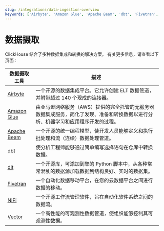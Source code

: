 ```yaml
---
slug: /integrations/data-ingestion-overview
keywords: ['Airbyte', 'Amazon Glue', 'Apache Beam', 'dbt', 'Fivetran', 'NiFi', 'dlt', 'Vector']
---
```



# 数据摄取

ClickHouse 结合了多种数据集成和转换的解决方案。
有关更多信息，请查看以下页面：

| 数据摄取工具                                     | 描述                                                                                                                                                                                                                         |
|--------------------------------------------------|------------------------------------------------------------------------------------------------------------------------------------------------------------------------------------------------------------------------------|
| [Airbyte](/integrations/airbyte)         | 一个开源的数据集成平台。它允许创建 ELT 数据管道，并附带超过 140 个现成的连接器。                                                                                                                                                       |
| [Amazon Glue](/integrations/glue)        | 由亚马逊网络服务（AWS）提供的完全托管的无服务器数据集成服务，简化了发现、准备和转换数据以进行分析、机器学习和应用程序开发的过程。                                                                                        |
| [Apache Beam](/integrations/apache-beam) | 一个开源的统一编程模型，使开发人员能够定义和执行批处理和流（连续）数据处理管道。                                                                                                                                                   |
| [dbt](/integrations/dbt)                 | 使分析工程师能够通过简单编写选择语句在仓库中转换数据。                                                                                                                                                                    |
| [dlt](/integrations/data-ingestion/etl-tools/dlt-and-clickhouse)                 | 一个开源库，可添加到您的 Python 脚本中，从各种常常混乱的数据源加载数据到结构良好、实时的数据集。                                                                                                                       |
| [Fivetran](/integrations/fivetran)       | 一个自动化数据移动平台，在您的云数据平台之间进行数据的移动。                                                                                                                                                                 |
| [NiFi](/integrations/nifi)               | 一个开源工作流管理软件，旨在自动化软件系统之间的数据流。                                                                                                                                                                       |
| [Vector](/integrations/vector)           | 一个高性能的可观测性数据管道，使组织能够控制其可观测性数据。                                                                                                                                                                 |
